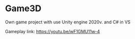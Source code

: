 # Game3D
Own game project with use Unity engine 2020v. and C# in VS

Gameplay link: https://youtu.be/wF1GMU11w-4
